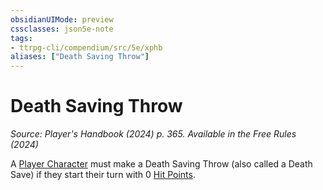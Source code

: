 ```yaml
---
obsidianUIMode: preview
cssclasses: json5e-note
tags:
- ttrpg-cli/compendium/src/5e/xphb
aliases: ["Death Saving Throw"]
---
```

# Death Saving Throw
*Source: Player's Handbook (2024) p. 365. Available in the Free Rules (2024)* 

A [Player Character](Mechanics/rules/variant-rules/player-character-xphb.md) must make a Death Saving Throw (also called a Death Save) if they start their turn with 0 [Hit Points](Mechanics/rules/variant-rules/hit-points-xphb.md).